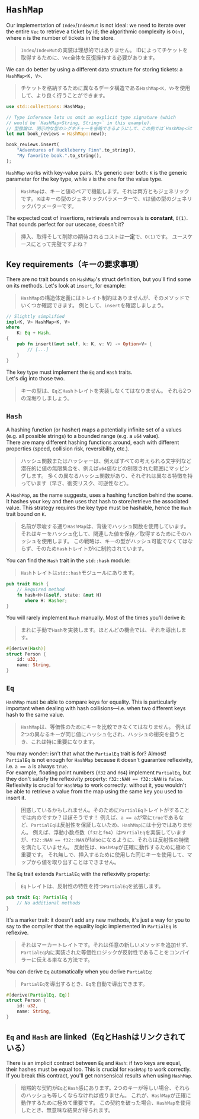 # `HashMap`

Our implementation of `Index`/`IndexMut` is not ideal: we need to iterate over the entire
`Vec` to retrieve a ticket by id; the algorithmic complexity is `O(n)`, where
`n` is the number of tickets in the store.

> `Index`/`IndexMut`の実装は理想的ではありません。
> IDによってチケットを取得するために、`Vec`全体を反復操作する必要があります。

We can do better by using a different data structure for storing tickets: a `HashMap<K, V>`.

> チケットを格納するために異なるデータ構造である`HashMap<K, V>`を使用して、より良く行うことができます。

```rust
use std::collections::HashMap;

// Type inference lets us omit an explicit type signature (which
// would be `HashMap<String, String>` in this example).
// 型推論は、明示的な型のシグネチャーを省略できるようにして、この例では`HashMap<String, String>`になります。
let mut book_reviews = HashMap::new();

book_reviews.insert(
    "Adventures of Huckleberry Finn".to_string(),
    "My favorite book.".to_string(),
);
```

`HashMap` works with key-value pairs. It's generic over both: `K` is the generic
parameter for the key type, while `V` is the one for the value type.

> `HashMap`は、キーと値のペアで機能します。それは両方ともジェネリックです。
> `K`はキーの型のジェネリックパラメーターで、`V`は値の型のジェネリックパラメーターです。

The expected cost of insertions, retrievals and removals is **constant**, `O(1)`.
That sounds perfect for our usecase, doesn't it?

> 挿入、取得そして削除の期待されるコストは**一定**で、`O(1)`です。
> ユースケースにとって完璧ですよね？

## Key requirements（キーの要求事項）

There are no trait bounds on `HashMap`'s struct definition, but you'll find some
on its methods. Let's look at `insert`, for example:

> `HashMap`の構造体定義にはトレイト制約はありませんが、そのメソッドでいくつか確認できます。
> 例として、`insert`を確認しましょう。

```rust
// Slightly simplified
impl<K, V> HashMap<K, V>
where
    K: Eq + Hash,
{
    pub fn insert(&mut self, k: K, v: V) -> Option<V> {
        // [...]
    }
}
```

The key type must implement the `Eq` and `Hash` traits.\
Let's dig into those two.

> キーの型は、`Eq`と`Hash`トレイトを実装しなくてはなりません。
> それら2つの深堀りしましょう。

## `Hash`

A hashing function (or hasher) maps a potentially infinite set of a values (e.g.
all possible strings) to a bounded range (e.g. a `u64` value).\
There are many different hashing functions around, each with different properties
(speed, collision risk, reversibility, etc.).

> ハッシュ関数またはハッシャーは、例えばすべての考えられる文字列など潜在的に値の無限集合を、例えば`u64`値などの制限された範囲にマッピングします。
> 多くの異なるハッシュ関数があり、それぞれは異なる特徴を持っています（早さ、衝突リスク、可逆性など）。

A `HashMap`, as the name suggests, uses a hashing function behind the scene.
It hashes your key and then uses that hash to store/retrieve the associated value.
This strategy requires the key type must be hashable, hence the `Hash` trait bound on `K`.

> 名前が示唆する通り`HashMap`は、背後でハッシュ関数を使用しています。
> それはキーをハッシュ化して、関連した値を保存／取得するためにそのハッシュを使用します。
> この戦略は、キーの型がハッシュ可能でなくてはならず、そのため`Hash`トレイトが`K`に制約されています。

You can find the `Hash` trait in the `std::hash` module:

> `Hash`トレイトは`std::hash`モジュールにあります。

```rust
pub trait Hash {
    // Required method
    fn hash<H>(&self, state: &mut H)
       where H: Hasher;
}
```

You will rarely implement `Hash` manually. Most of the times you'll derive it:

> まれに手動で`Hash`を実装します。ほとんどの機会では、それを導出します。

```rust
#[derive(Hash)]
struct Person {
    id: u32,
    name: String,
}
```

## `Eq`

`HashMap` must be able to compare keys for equality. This is particularly important
when dealing with hash collisions—i.e. when two different keys hash to the same value.

> `HashMap`は、等価性のためにキーを比較できなくてはなりません。
> 例えば2つの異なるキーが同じ値にハッシュ化され、ハッシュの衝突を扱うとき、これは特に重要になります。

You may wonder: isn't that what the `PartialEq` trait is for? Almost!\
`PartialEq` is not enough for `HashMap` because it doesn't guarantee reflexivity, i.e. `a == a` is always `true`.\
For example, floating point numbers (`f32` and `f64`) implement `PartialEq`,
but they don't satisfy the reflexivity property: `f32::NAN == f32::NAN` is `false`.\
Reflexivity is crucial for `HashMap` to work correctly: without it, you wouldn't be able to retrieve a value
from the map using the same key you used to insert it.

> 困惑しているかもしれません。そのために`PartialEq`トレイトがすることでは内のですか？ほぼそうです！
> 例えば、`a == a`が常に`true`であるなど、`PartialEq`は反射性を保証しないため、`HashMap`には十分ではありません。
> 例えば、浮動小数点数（`f32`と`f64`）は`PartialEq`を実装していますが、`f32::NAN == f32::NAN`がfalseになるように、それらは反射性の特徴を満たしていません。
> 反射性は、`HashMap`が正確に動作するために極めて重要です。
> それ無しで、挿入するために使用した同じキーを使用して、マップから値を取り出すことはできません。

The `Eq` trait extends `PartialEq` with the reflexivity property:

> `Eq`トレイトは、反射性の特性を持つ`PartialEq`を拡張します。

```rust
pub trait Eq: PartialEq {
    // No additional methods
}
```

It's a marker trait: it doesn't add any new methods, it's just a way for you to say to the compiler
that the equality logic implemented in `PartialEq` is reflexive.

> それはマーカートレイトです。それは任意の新しいメソッドを追加せず、`PartialEq`内に実装された等価性ロジックが反射性であることをコンパイラーに伝える単なる方法です。

You can derive `Eq` automatically when you derive `PartialEq`:

> `PartialEq`を導出するとき、`Eq`を自動で導出できます。

```rust
#[derive(PartialEq, Eq)]
struct Person {
    id: u32,
    name: String,
}
```

## `Eq` and `Hash` are linked（EqとHashはリンクされている）

There is an implicit contract between `Eq` and `Hash`: if two keys are equal, their hashes must be equal too.
This is crucial for `HashMap` to work correctly. If you break this contract, you'll get nonsensical results
when using `HashMap`.

> 暗黙的な契約が`Eq`と`Hash`感にあります。2つのキーが等しい場合、それらのハッシュも等しくならなければ成りません。
> これが、`HashMap`が正確に動作するために極めて重要です。
> この契約を破った場合、`HashMap`を使用したとき、無意味な結果が得られます。
